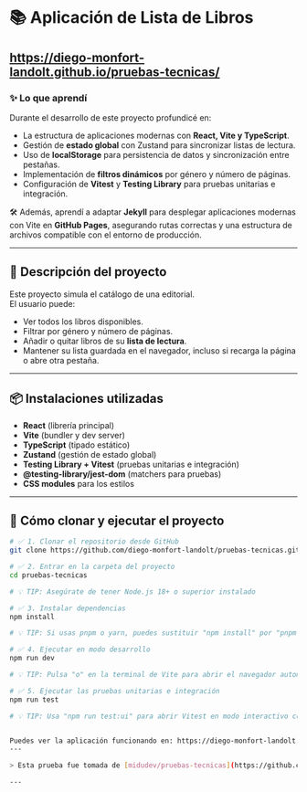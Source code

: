 # 📚 Aplicación de Lista de Libros

## https://diego-monfort-landolt.github.io/pruebas-tecnicas/

### ✨ Lo que aprendí

Durante el desarrollo de este proyecto profundicé en:

- La estructura de aplicaciones modernas con **React, Vite y TypeScript**.
- Gestión de **estado global** con Zustand para sincronizar listas de lectura.
- Uso de **localStorage** para persistencia de datos y sincronización entre pestañas.
- Implementación de **filtros dinámicos** por género y número de páginas.
- Configuración de **Vitest** y **Testing Library** para pruebas unitarias e integración.

🛠️ Además, aprendí a adaptar **Jekyll** para desplegar aplicaciones modernas con Vite en **GitHub Pages**, asegurando rutas correctas y una estructura de archivos compatible con el entorno de producción.

---

## 📝 Descripción del proyecto
Este proyecto simula el catálogo de una editorial.  
El usuario puede:
- Ver todos los libros disponibles.
- Filtrar por género y número de páginas.
- Añadir o quitar libros de su **lista de lectura**.
- Mantener su lista guardada en el navegador, incluso si recarga la página o abre otra pestaña.

---

## 📦 Instalaciones utilizadas

- **React** (librería principal)
- **Vite** (bundler y dev server)
- **TypeScript** (tipado estático)
- **Zustand** (gestión de estado global)
- **Testing Library + Vitest** (pruebas unitarias e integración)
- **@testing-library/jest-dom** (matchers para pruebas)
- **CSS modules** para los estilos

---

## 🚀 Cómo clonar y ejecutar el proyecto

```bash
# ✅ 1. Clonar el repositorio desde GitHub
git clone https://github.com/diego-monfort-landolt/pruebas-tecnicas.git

# ✅ 2. Entrar en la carpeta del proyecto
cd pruebas-tecnicas

# 💡 TIP: Asegúrate de tener Node.js 18+ o superior instalado

# ✅ 3. Instalar dependencias
npm install

# 💡 TIP: Si usas pnpm o yarn, puedes sustituir "npm install" por "pnpm install" o "yarn install"

# ✅ 4. Ejecutar en modo desarrollo 
npm run dev

# 💡 TIP: Pulsa "o" en la terminal de Vite para abrir el navegador automáticamente

# ✅ 5. Ejecutar las pruebas unitarias e integración
npm run test

# 💡 TIP: Usa "npm run test:ui" para abrir Vitest en modo interactivo con recarga en caliente


Puedes ver la aplicación funcionando en: https://diego-monfort-landolt.github.io/pruebas-tecnicas/
---

> Esta prueba fue tomada de [midudev/pruebas-tecnicas](https://github.com/midudev/pruebas-tecnicas/tree/main/pruebas/01-reading-list).

---
